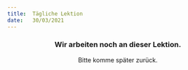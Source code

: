 ```yaml
---
title:  Tägliche Lektion
date:   30/03/2021
---
```


### <center>Wir arbeiten noch an dieser Lektion.</center>
<center>Bitte komme später zurück.</center>